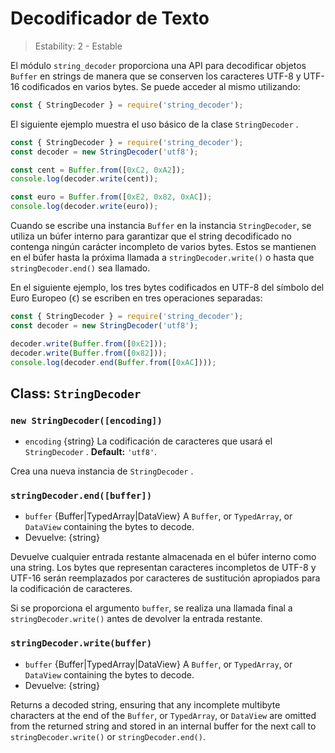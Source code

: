 # Decodificador de Texto

<!--introduced_in=v0.10.0-->

> Estability: 2 - Estable

El módulo `string_decoder` proporciona una API para decodificar objetos `Buffer` en strings de manera que se conserven los caracteres UTF-8 y UTF-16 codificados en varios bytes. Se puede acceder al mismo utilizando:

```js
const { StringDecoder } = require('string_decoder');
```

El siguiente ejemplo muestra el uso básico de la clase `StringDecoder` .

```js
const { StringDecoder } = require('string_decoder');
const decoder = new StringDecoder('utf8');

const cent = Buffer.from([0xC2, 0xA2]);
console.log(decoder.write(cent));

const euro = Buffer.from([0xE2, 0x82, 0xAC]);
console.log(decoder.write(euro));
```

Cuando se escribe una instancia `Buffer` en la instancia `StringDecoder`, se utiliza un búfer interno para garantizar que el string decodificado no contenga ningún carácter incompleto de varios bytes. Estos se mantienen en el búfer hasta la próxima llamada a `stringDecoder.write()` o hasta que `stringDecoder.end()` sea llamado.

En el siguiente ejemplo, los tres bytes codificados en UTF-8 del símbolo del Euro Europeo (`€`) se escriben en tres operaciones separadas:

```js
const { StringDecoder } = require('string_decoder');
const decoder = new StringDecoder('utf8');

decoder.write(Buffer.from([0xE2]));
decoder.write(Buffer.from([0x82]));
console.log(decoder.end(Buffer.from([0xAC])));
```

## Class: `StringDecoder`

### `new StringDecoder([encoding])`
<!-- YAML
added: v0.1.99
-->

* `encoding` {string} La codificación de caracteres que usará el `StringDecoder` . **Default:** `'utf8'`.

Crea una nueva instancia de `StringDecoder` .

### `stringDecoder.end([buffer])`
<!-- YAML
added: v0.9.3
-->

* `buffer` {Buffer|TypedArray|DataView} A `Buffer`, or `TypedArray`, or `DataView` containing the bytes to decode.
* Devuelve: {string}

Devuelve cualquier entrada restante almacenada en el búfer interno como una string. Los bytes que representan caracteres incompletos de UTF-8 y UTF-16 serán reemplazados por caracteres de sustitución apropiados para la codificación de caracteres.

Si se proporciona el argumento `buffer`, se realiza una llamada final a `stringDecoder.write()` antes de devolver la entrada restante.

### `stringDecoder.write(buffer)`
<!-- YAML
added: v0.1.99
changes:
  - version: v8.0.0
    pr-url: https://github.com/nodejs/node/pull/9618
    description: Each invalid character is now replaced by a single replacement
                 character instead of one for each individual byte.
-->

* `buffer` {Buffer|TypedArray|DataView} A `Buffer`, or `TypedArray`, or `DataView` containing the bytes to decode.
* Devuelve: {string}

Returns a decoded string, ensuring that any incomplete multibyte characters at the end of the `Buffer`, or `TypedArray`, or `DataView` are omitted from the returned string and stored in an internal buffer for the next call to `stringDecoder.write()` or `stringDecoder.end()`.
